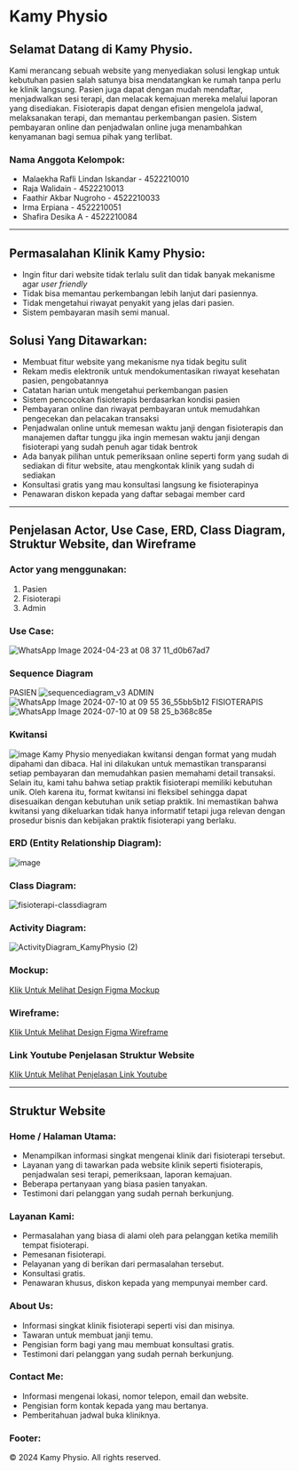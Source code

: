 # Kamy Physio
## Selamat Datang di Kamy Physio.
Kami merancang sebuah website yang menyediakan solusi lengkap untuk kebutuhan pasien salah satunya bisa mendatangkan ke rumah tanpa perlu ke klinik langsung. Pasien juga dapat dengan mudah mendaftar, menjadwalkan sesi terapi, dan melacak kemajuan mereka melalui laporan yang disediakan. Fisioterapis dapat dengan efisien mengelola jadwal, melaksanakan terapi, dan memantau perkembangan pasien. Sistem pembayaran online dan penjadwalan online juga menambahkan kenyamanan bagi semua pihak yang terlibat.

### Nama Anggota Kelompok:

- Malaekha Rafli Lindan Iskandar - 4522210010
- Raja Walidain - 4522210013
- Faathir Akbar Nugroho - 4522210033
- Irma Erpiana - 4522210051
- Shafira Desika A - 4522210084

---
## Permasalahan Klinik Kamy Physio:

- Ingin fitur dari website tidak terlalu sulit dan tidak banyak mekanisme agar _user friendly_ 
- Tidak bisa memantau perkembangan lebih lanjut dari pasiennya.
- Tidak mengetahui riwayat penyakit yang jelas dari pasien.
- Sistem pembayaran masih semi manual.

## Solusi Yang Ditawarkan:

- Membuat fitur website yang mekanisme nya tidak begitu sulit
- Rekam medis elektronik untuk mendokumentasikan riwayat kesehatan pasien, pengobatannya
- Catatan harian untuk mengetahui perkembangan pasien
- Sistem pencocokan fisioterapis berdasarkan kondisi pasien
- Pembayaran online dan riwayat pembayaran untuk memudahkan pengecekan dan pelacakan transaksi
- Penjadwalan online untuk memesan waktu janji dengan fisioterapis dan manajemen daftar tunggu jika ingin memesan waktu janji dengan fisioterapi yang sudah penuh agar tidak bentrok
- Ada banyak pilihan untuk pemeriksaan online seperti form yang sudah di sediakan di fitur website, atau mengkontak klinik yang sudah di sediakan
- Konsultasi gratis yang mau konsultasi langsung ke fisioterapinya
- Penawaran diskon kepada yang daftar sebagai member card

---
## Penjelasan Actor, Use Case, ERD, Class Diagram, Struktur Website, dan Wireframe

### Actor yang menggunakan:
1. Pasien
2. Fisioterapi
3. Admin

### Use Case:
![WhatsApp Image 2024-04-23 at 08 37 11_d0b67ad7](https://github.com/erpianairm/Kelompok03_Fisioterapi_APBO/assets/145968943/daead24d-6e88-4437-87a5-b2cb4dc20bc8)

### Sequence Diagram
PASIEN
![sequencediagram_v3](https://github.com/erpianairm/Kelompok03_Fisioterapi_APBO/assets/145976346/dcd76fef-cd53-4272-b445-5609d46d4bdf)
ADMIN
![WhatsApp Image 2024-07-10 at 09 55 36_55bb5b12](https://github.com/erpianairm/Kelompok03_Fisioterapi_APBO/assets/145976346/fa4b357a-f53e-43a1-8fa3-697a3592d995)
FISIOTERAPIS
![WhatsApp Image 2024-07-10 at 09 58 25_b368c85e](https://github.com/erpianairm/Kelompok03_Fisioterapi_APBO/assets/145976346/761cbf11-7874-4101-8e94-1ac73d6102b8)



### Kwitansi
![image](https://github.com/erpianairm/Kelompok03_Fisioterapi_APBO/assets/145961029/9089b6c1-a1ac-4667-8423-672caf8a309c)
Kamy Physio menyediakan kwitansi dengan format yang mudah dipahami dan dibaca. Hal ini dilakukan untuk memastikan transparansi setiap pembayaran dan memudahkan pasien memahami detail transaksi. Selain itu, kami tahu bahwa setiap praktik fisioterapi memiliki kebutuhan unik. Oleh karena itu, format kwitansi ini fleksibel sehingga dapat disesuaikan dengan kebutuhan unik setiap praktik. Ini memastikan bahwa kwitansi yang dikeluarkan tidak hanya informatif tetapi juga relevan dengan prosedur bisnis dan kebijakan praktik fisioterapi yang berlaku.

### ERD (Entity Relationship Diagram):
![image](https://github.com/erpianairm/Kelompok03_Fisioterapi_APBO/assets/145968943/71a0e54d-e173-49dd-948d-16f89a7165d5)

### Class Diagram:
![fisioterapi-classdiagram](https://github.com/erpianairm/Kelompok03_Fisioterapi_APBO/assets/145968943/6b4e98dd-cde5-47ff-81ea-bd4de038fd38)

### Activity Diagram:
![ActivityDiagram_KamyPhysio (2)](https://github.com/erpianairm/Kelompok03_Fisioterapi_APBO/assets/148334075/36264343-46bb-4aee-8837-26cf9297265f)

### Mockup:
[Klik Untuk Melihat Design Figma Mockup](https://www.figma.com/design/UUuaoovwTFCPCQafhbvOPl/Mockup-APBO?node-id=0-1&t=zQZB47OPDMa70DyL-1)

### Wireframe:
[Klik Untuk Melihat Design Figma Wireframe](https://www.figma.com/file/0ApKVLPTnQUgQDQMOueIZK/wireframe-APBO?type=design&mode=design&t=f4IdEvkUrNTKedmM-1)

### Link Youtube Penjelasan Struktur Website
[Klik Untuk Melihat Penjelasan Link Youtube](https://youtu.be/R_GqFhUbW_4?si=azN-aUyQZIy9vSFW)

---

## Struktur Website
### Home / Halaman Utama:
- Menampilkan informasi singkat mengenai klinik dari fisioterapi tersebut.
- Layanan yang di tawarkan pada website klinik seperti fisioterapis, penjadwalan sesi terapi, pemeriksaan, laporan kemajuan.
- Beberapa pertanyaan yang biasa pasien tanyakan.
- Testimoni dari pelanggan yang sudah pernah berkunjung.

### Layanan Kami:
- Permasalahan yang biasa di alami oleh para pelanggan ketika memilih tempat fisioterapi.
- Pemesanan fisioterapi.
- Pelayanan yang di berikan dari permasalahan tersebut.
- Konsultasi gratis.
- Penawaran khusus, diskon kepada yang mempunyai member card.

### About Us:
- Informasi singkat klinik fisioterapi seperti visi dan misinya.
- Tawaran untuk membuat janji temu.
- Pengisian form bagi yang mau membuat konsultasi gratis.
- Testimoni dari pelanggan yang sudah pernah berkunjung.

### Contact Me:
- Informasi mengenai lokasi, nomor telepon, email dan website.
- Pengisian form kontak kepada yang mau bertanya.
- Pemberitahuan jadwal buka kliniknya.

### Footer:
© 2024 Kamy Physio. All rights reserved.
